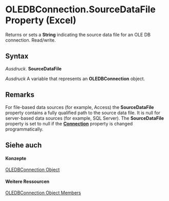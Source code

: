 
# OLEDBConnection.SourceDataFile Property (Excel)

Returns or sets a  **String** indicating the source data file for an OLE DB connection. Read/write.


## Syntax

 _Ausdruck_. **SourceDataFile**

 _Ausdruck_ A variable that represents an **OLEDBConnection** object.


## Remarks

For file-based data sources (for example, Access) the  **SourceDataFile** property contains a fully qualified path to the source data file. It is null for server-based data sources (for example, SQL Server). The **SourceDataFile** property is set to null if the **[Connection](03b83f0e-1a16-f44e-0a89-27742b733e05.md)** property is changed programmatically.


## Siehe auch


#### Konzepte


[OLEDBConnection Object](f246e544-9854-8e71-a7f7-dec57dd725e4.md)
#### Weitere Ressourcen


[OLEDBConnection Object Members](http://msdn.microsoft.com/library/2f1a2f81-ee3a-1b60-8dc3-87818e1790c1%28Office.15%29.aspx)